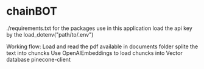 # chainBOT
./requirements.txt for the packages use in this application
load the api key by the load_dotenv("path/to/.env")

Working flow:
Load and read the pdf available in documents folder
splite the text into chuncks
Use OpenAIEmbeddings to load chuncks into Vector database pinecone-client
